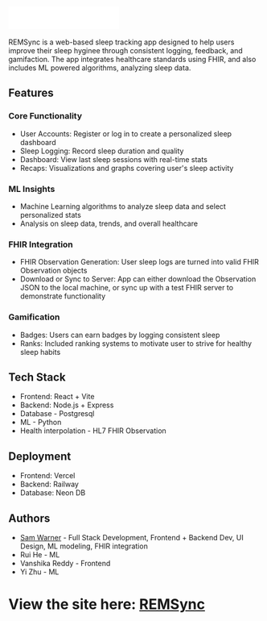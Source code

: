 ![Logo](logo.png)

REMSync is a web-based sleep tracking app designed to help users improve their sleep hyginee through consistent logging, feedback, and gamifaction. The app integrates healthcare standards using FHIR, and also includes ML powered algorithms, analyzing sleep data.

## Features

### Core Functionality
- User Accounts: Register or log in to create a personalized sleep dashboard
- Sleep Logging: Record sleep duration and quality
- Dashboard: View last sleep sessions with real-time stats
- Recaps: Visualizations and graphs covering user's sleep activity

### ML Insights
- Machine Learning algorithms to analyze sleep data and select personalized stats
- Analysis on sleep data, trends, and overall healthcare

### FHIR Integration
- FHIR Observation Generation: User sleep logs are turned into valid FHIR Observation objects
- Download or Sync to Server: App can either download the Observation JSON to the local machine, or sync up with a test FHIR server to demonstrate functionality

### Gamification
- Badges: Users can earn badges by logging consistent sleep 
- Ranks: Included ranking systems to motivate user to strive for healthy sleep habits

## Tech Stack
- Frontend: React + Vite
- Backend: Node.js + Express
- Database - Postgresql
- ML - Python
- Health interpolation - HL7 FHIR Observation

## Deployment 
- Frontend: Vercel
- Backend: Railway
- Database: Neon DB

## Authors

- [Sam Warner](https://github.gatech.edu/swarner37) - Full Stack Development, Frontend + Backend Dev, UI Design, ML modeling, FHIR integration
- Rui He - ML
- Vanshika Reddy - Frontend
- Yi Zhu - ML
# View the site here: [REMSync](https://rem-sync-deploy.vercel.app/)